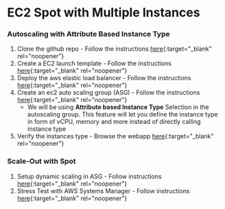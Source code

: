 # EC2 Spot with Multiple Instances
### Autoscaling with Attribute Based Instance Type
1. Clone the github repo - Follow the instructions [here](https://ec2spotworkshops.com/ec2-auto-scaling-with-multiple-instance-types-and-purchase-options/clone_github.html){:target="_blank" rel="noopener"}
2. Create a EC2 launch template - Follow the instructions [here](https://ec2spotworkshops.com/ec2-auto-scaling-with-multiple-instance-types-and-purchase-options/create_lt.html){:target="_blank" rel="noopener"}
3. Deploy the aws elastic load balancer - Follow the instructions [here](https://ec2spotworkshops.com/ec2-auto-scaling-with-multiple-instance-types-and-purchase-options/deploy_lb.html){:target="_blank" rel="noopener"}
4. Create an ec2 auto scaling group (ASG) - Follow the instructions [here](https://ec2spotworkshops.com/ec2-auto-scaling-with-multiple-instance-types-and-purchase-options/create_asg.html){:target="_blank" rel="noopener"}
   - We will be using **Attribute based Instance Type** Selection in the autoscaling group. This feature will let you define the instance type in form of vCPU, memory and more instead of directly calling instance type
5. Verify the instances type - Browse the webapp [here](https://ec2spotworkshops.com/ec2-auto-scaling-with-multiple-instance-types-and-purchase-options/browse_app.html){:target="_blank" rel="noopener"}

### Scale-Out with Spot

1. Setup dynamic scaling in ASG - Follow instructions [here](https://ec2spotworkshops.com/ec2-auto-scaling-with-multiple-instance-types-and-purchase-options/scale_dynamic.html){:target="_blank" rel="noopener"}
2. Stress Test with AWS Systems Manager - Follow instructions [here](https://ec2spotworkshops.com/ec2-auto-scaling-with-multiple-instance-types-and-purchase-options/stress_ssm.html){:target="_blank" rel="noopener"}
